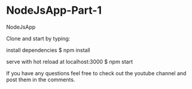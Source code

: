 # NodeJsApp-Part-1
NodeJsApp 


Clone and start by typing:

install dependencies
$ npm install

 serve with hot reload at localhost:3000
$ npm start

If you have any questions feel free to check out the youtube channel and post them in the comments. 
